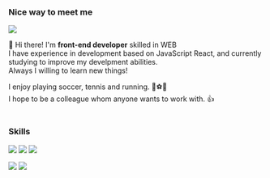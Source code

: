 ### Nice way to meet me
<p>
<a href="mailto:z1hoon715@gmail.com" target="_blank"><img src="https://img.shields.io/badge/z1hoon715@gmail.com-EA4335?style=flat-square&logo=Gmail&logoColor=white"/></a>
</p>

<p>
  👋 Hi there! I'm <b>front-end developer</b> skilled in WEB<br/>
  I have experience in development based on JavaScript React, and currently studying to improve my develpment abilities.<br/>
   Always I willing to learn new things!<br/>
  
  I enjoy playing soccer, tennis and running. 🏃⚽️🎾<br/>
  I hope to be a colleague whom anyone wants to work with. 👍<br/><br/>
</p>

### Skills
<p>
  <img src="https://img.shields.io/badge/React-61DAFB?style=flat-square&logo=React&logoColor=black"/>
  <img src="https://img.shields.io/badge/TypeScript-3178C6?style=flat-square&logo=TypeScript&logoColor=white"/>
  <img src="https://img.shields.io/badge/Next.js-000000?style=flat-square&logo=Next.js&logoColor=white"/>
</p>

<p>
  <img src="https://img.shields.io/badge/styled components-DB7093?style=flat-square&logo=styled components&logoColor=white"/> 
  <img src="https://img.shields.io/badge/Tailwind CSS-06B6D4?style=flat-square&logo=Tailwind CSS&logoColor=white"/>
</p>
